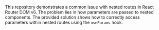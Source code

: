 This repository demonstrates a common issue with nested routes in React Router DOM v6. The problem lies in how parameters are passed to nested components. The provided solution shows how to correctly access parameters within nested routes using the `useParams` hook.
